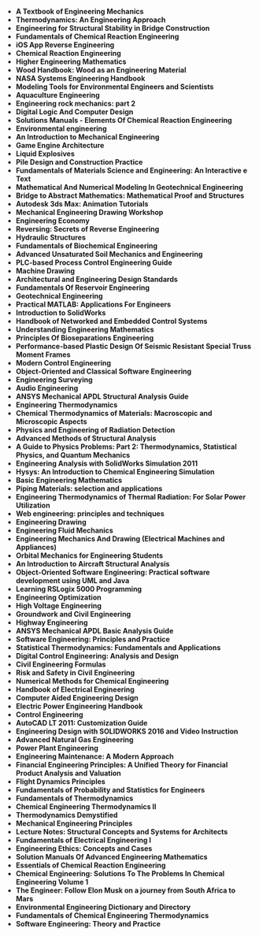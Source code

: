 <ul>

                             

 <li><b><a target="_blank" href="https://github.com/manjunath5496/Chemistry-Books/blob/master/ctr(1).pdf" style="text-decoration:none;">A Textbook of Engineering Mechanics </a></b></li>

 <li><b><a target="_blank" href="https://github.com/manjunath5496/Chemistry-Books/blob/master/ctr(2).pdf" style="text-decoration:none;">Thermodynamics: An Engineering Approach</a></b></li>

<li><b><a target="_blank" href="https://github.com/manjunath5496/Chemistry-Books/blob/master/ctr(3).pdf" style="text-decoration:none;">Engineering for Structural Stability in Bridge Construction</a></b></li>
 <li><b><a target="_blank" href="https://github.com/manjunath5496/Chemistry-Books/blob/master/ctr(4).pdf" style="text-decoration:none;">Fundamentals of Chemical Reaction Engineering</a></b></li>                              
<li><b><a target="_blank" href="https://github.com/manjunath5496/Chemistry-Books/blob/master/ctr(5).pdf" style="text-decoration:none;">iOS App Reverse Engineering</a></b></li>
<li><b><a target="_blank" href="https://github.com/manjunath5496/Chemistry-Books/blob/master/ctr(6).pdf" style="text-decoration:none;">Chemical Reaction Engineering</a></b></li>
 <li><b><a target="_blank" href="https://github.com/manjunath5496/Chemistry-Books/blob/master/ctr(7).pdf" style="text-decoration:none;">Higher Engineering Mathematics</a></b></li>

 <li><b><a target="_blank" href="https://github.com/manjunath5496/Chemistry-Books/blob/master/ctr(8).pdf" style="text-decoration:none;"> Wood Handbook: Wood as an Engineering Material </a></b></li>
                              
 <li><b><a target="_blank" href="https://github.com/manjunath5496/Chemistry-Books/blob/master/ctr(10).pdf" style="text-decoration:none;">NASA Systems Engineering Handbook </a></b></li>                              
<li><b><a target="_blank" href="https://github.com/manjunath5496/Chemistry-Books/blob/master/ctr(11).pdf" style="text-decoration:none;">Modeling Tools for Environmental Engineers and Scientists</a></b></li>
<li><b><a target="_blank" href="https://github.com/manjunath5496/Chemistry-Books/blob/master/ctr(12).pdf" style="text-decoration:none;">Aquaculture Engineering</a></b></li>
<li><b><a target="_blank" href="https://github.com/manjunath5496/Chemistry-Books/blob/master/ctr(13).pdf" style="text-decoration:none;">Engineering rock mechanics: part 2</a></b></li>
                              
<li><b><a target="_blank" href="https://github.com/manjunath5496/Chemistry-Books/blob/master/ctr(14).pdf" style="text-decoration:none;">Digital Logic And Computer Design</a></b></li>
<li><b><a target="_blank" href="https://github.com/manjunath5496/Chemistry-Books/blob/master/ctr(15).pdf" style="text-decoration:none;">Solutions Manuals - Elements Of Chemical Reaction Engineering</a></b></li>



<li><b><a target="_blank" href="https://github.com/manjunath5496/Chemistry-Books/blob/master/ctr(16).pdf" style="text-decoration:none;">Environmental engineering</a></b></li>

  <li><b><a target="_blank" href="https://github.com/manjunath5496/Chemistry-Books/blob/master/ctr(17).pdf" style="text-decoration:none;">An Introduction to Mechanical Engineering</a></b></li>   
  
<li><b><a target="_blank" href="https://github.com/manjunath5496/Chemistry-Books/blob/master/ctr(18).pdf" style="text-decoration:none;">Game Engine Architecture</a></b></li> 
<li><b><a target="_blank" href="https://github.com/manjunath5496/Chemistry-Books/blob/master/ctr(19).pdf" style="text-decoration:none;">Liquid Explosives</a></b></li> 

<li><b><a target="_blank" href="https://github.com/manjunath5496/Chemistry-Books/blob/master/ctr(20).pdf" style="text-decoration:none;">Pile Design and Construction Practice </a></b></li>

<li><b><a target="_blank" href="https://github.com/manjunath5496/Chemistry-Books/blob/master/ctr(21).pdf" style="text-decoration:none;">Fundamentals of Materials Science and Engineering: An Interactive e Text</a></b></li>
<li><b><a target="_blank" href="https://github.com/manjunath5496/Chemistry-Books/blob/master/ctr(22).pdf" style="text-decoration:none;">Mathematical And Numerical Modeling In Geotechnical Engineering</a></b></li> 
 
 

   <li><b><a target="_blank" href="https://github.com/manjunath5496/Chemistry-Books/blob/master/ctr(24).pdf" style="text-decoration:none;">Bridge to Abstract Mathematics: Mathematical Proof and Structures</a></b></li>
 
   <li><b><a target="_blank" href="https://github.com/manjunath5496/Chemistry-Books/blob/master/ctr(25).pdf" style="text-decoration:none;">Autodesk 3ds Max: Animation Tutorials</a></b></li>                              
 <li><b><a target="_blank" href="https://github.com/manjunath5496/Chemistry-Books/blob/master/ctr(26).pdf" style="text-decoration:none;">Mechanical Engineering Drawing Workshop</a></b></li>
  <li><b><a target="_blank" href="https://github.com/manjunath5496/Chemistry-Books/blob/master/ctr(27).pdf" style="text-decoration:none;">Engineering Economy</a></b></li>
   
 
   <li><b><a target="_blank" href="https://github.com/manjunath5496/Chemistry-Books/blob/master/ctr(28).pdf" style="text-decoration:none;">Reversing: Secrets of Reverse Engineering </a></b></li>
 
   <li><b><a target="_blank" href="https://github.com/manjunath5496/Chemistry-Books/blob/master/ctr(29).pdf" style="text-decoration:none;">Hydraulic Structures </a></b></li>                              

  <li><b><a target="_blank" href="https://github.com/manjunath5496/Chemistry-Books/blob/master/ctr(30).pdf" style="text-decoration:none;">Fundamentals of Biochemical Engineering</a></b></li>
 
   <li><b><a target="_blank" href="https://github.com/manjunath5496/Chemistry-Books/blob/master/ctr(31).pdf" style="text-decoration:none;">Advanced Unsaturated Soil Mechanics and Engineering</a></b></li> 
    <li><b><a target="_blank" href="https://github.com/manjunath5496/Chemistry-Books/blob/master/ctr(32).pdf" style="text-decoration:none;">PLC-based Process Control Engineering Guide</a></b></li> 

                   
  <li><b><a target="_blank" href="https://github.com/manjunath5496/Chemistry-Books/blob/master/ctr(34).pdf" style="text-decoration:none;">Machine Drawing</a></b></li> 
 
  <li><b><a target="_blank" href="https://github.com/manjunath5496/Chemistry-Books/blob/master/ctr(35).pdf" style="text-decoration:none;">Architectural and Engineering Design Standards</a></b></li> 
  
 
<li><b><a target="_blank" href="https://github.com/manjunath5496/Chemistry-Books/blob/master/ctr(37).pdf" style="text-decoration:none;">Fundamentals Of Reservoir Engineering</a></b></li>
 <li><b><a target="_blank" href="https://github.com/manjunath5496/Chemistry-Books/blob/master/ctr(38).pdf" style="text-decoration:none;">Geotechnical Engineering</a></b></li>
<li><b><a target="_blank" href="https://github.com/manjunath5496/Chemistry-Books/blob/master/ctr(39).pdf" style="text-decoration:none;">Practical MATLAB: Applications For Engineers</a></b></li>
 <li><b><a target="_blank" href="https://github.com/manjunath5496/Chemistry-Books/blob/master/ctr(40).pdf" style="text-decoration:none;">Introduction to SolidWorks</a></b></li>                              
<li><b><a target="_blank" href="https://github.com/manjunath5496/Chemistry-Books/blob/master/ctr(41).pdf" style="text-decoration:none;">Handbook of Networked and Embedded Control Systems</a></b></li>
<li><b><a target="_blank" href="https://github.com/manjunath5496/Chemistry-Books/blob/master/ctr(42).pdf" style="text-decoration:none;">Understanding Engineering Mathematics </a></b></li>
 
  <li><b><a target="_blank" href="https://github.com/manjunath5496/Chemistry-Books/blob/master/ctr(43).pdf" style="text-decoration:none;">Principles Of Bioseparations Engineering</a></b></li>
 <li><b><a target="_blank" href="https://github.com/manjunath5496/Chemistry-Books/blob/master/ctr(44).pdf" style="text-decoration:none;">Performance-based Plastic Design Of Seismic Resistant Special Truss Moment Frames </a></b></li>
   <li><b><a target="_blank" href="https://github.com/manjunath5496/Chemistry-Books/blob/master/ctr(45).pdf" style="text-decoration:none;">Modern Control Engineering</a></b></li>
                            
<li><b><a target="_blank" href="https://github.com/manjunath5496/Chemistry-Books/blob/master/ctr(46).pdf" style="text-decoration:none;">Object-Oriented and Classical Software Engineering</a></b></li>

<li><b><a target="_blank" href="https://github.com/manjunath5496/Chemistry-Books/blob/master/ctr(47).pdf" style="text-decoration:none;">Engineering Surveying</a></b></li>

<li><b><a target="_blank" href="https://github.com/manjunath5496/Chemistry-Books/blob/master/ctr(48).pdf" style="text-decoration:none;">Audio Engineering </a></b></li>
                              
<li><b><a target="_blank" href="https://github.com/manjunath5496/Chemistry-Books/blob/master/ctr(49).pdf" style="text-decoration:none;">ANSYS Mechanical APDL Structural Analysis Guide</a></b></li>
<li><b><a target="_blank" href="https://github.com/manjunath5496/Chemistry-Books/blob/master/ctr(50).pdf" style="text-decoration:none;">Engineering Thermodynamics </a></b></li>

<li><b><a target="_blank" href="https://github.com/manjunath5496/Chemistry-Books/blob/master/ctr(51).pdf" style="text-decoration:none;">Chemical Thermodynamics of Materials: Macroscopic and Microscopic Aspects </a></b></li>

<li><b><a target="_blank" href="https://github.com/manjunath5496/Chemistry-Books/blob/master/ctr(52).pdf" style="text-decoration:none;">Physics and Engineering of Radiation Detection</a></b></li>

<li><b><a target="_blank" href="https://github.com/manjunath5496/Chemistry-Books/blob/master/ctr(53).pdf" style="text-decoration:none;">Advanced Methods of Structural Analysis</a></b></li>

<li><b><a target="_blank" href="https://github.com/manjunath5496/Chemistry-Books/blob/master/ctr(54).pdf" style="text-decoration:none;">A Guide to Physics Problems: Part 2: Thermodynamics, Statistical Physics, and Quantum Mechanics </a></b></li>

<li><b><a target="_blank" href="https://github.com/manjunath5496/Chemistry-Books/blob/master/ctr(55).pdf" style="text-decoration:none;">Engineering Analysis with SolidWorks Simulation 2011  </a></b></li>

<li><b><a target="_blank" href="https://github.com/manjunath5496/Chemistry-Books/blob/master/ctr(56).pdf" style="text-decoration:none;">Hysys: An Introduction to Chemical Engineering Simulation</a></b></li>

<li><b><a target="_blank" href="https://github.com/manjunath5496/Chemistry-Books/blob/master/ctr(57).pdf" style="text-decoration:none;">Basic Engineering Mathematics  </a></b></li>

<li><b><a target="_blank" href="https://github.com/manjunath5496/Chemistry-Books/blob/master/ctr(58).pdf" style="text-decoration:none;">Piping Materials: selection and applications  </a></b></li>



 <li><b><a target="_blank" href="https://github.com/manjunath5496/Chemistry-Books/blob/master/ctr(59).pdf" style="text-decoration:none;">Engineering Thermodynamics of Thermal Radiation: For Solar Power Utilization </a></b></li>

 <li><b><a target="_blank" href="https://github.com/manjunath5496/Chemistry-Books/blob/master/ctr(60).pdf" style="text-decoration:none;">Web engineering: principles and techniques</a></b></li>

<li><b><a target="_blank" href="https://github.com/manjunath5496/Chemistry-Books/blob/master/ctr(61).pdf" style="text-decoration:none;">Engineering Drawing</a></b></li>
 <li><b><a target="_blank" href="https://github.com/manjunath5496/Chemistry-Books/blob/master/ctr(62).pdf" style="text-decoration:none;">Engineering Fluid Mechanics</a></b></li>                              
<li><b><a target="_blank" href="https://github.com/manjunath5496/Chemistry-Books/blob/master/ctr(63).pdf" style="text-decoration:none;">Engineering Mechanics And Drawing (Electrical Machines and Appliances) </a></b></li>
<li><b><a target="_blank" href="https://github.com/manjunath5496/Chemistry-Books/blob/master/ctr(64).pdf" style="text-decoration:none;">Orbital Mechanics for Engineering Students</a></b></li>
 <li><b><a target="_blank" href="https://github.com/manjunath5496/Chemistry-Books/blob/master/ctr(65).pdf" style="text-decoration:none;">An Introduction to Aircraft Structural Analysis</a></b></li>

 <li><b><a target="_blank" href="https://github.com/manjunath5496/Chemistry-Books/blob/master/ctr(66).pdf" style="text-decoration:none;"> Object-Oriented Software Engineering: Practical software development using UML and Java </a></b></li>
                              
 <li><b><a target="_blank" href="https://github.com/manjunath5496/Chemistry-Books/blob/master/ctr(67).pdf" style="text-decoration:none;">Learning RSLogix 5000 Programming </a></b></li>                              
<li><b><a target="_blank" href="https://github.com/manjunath5496/Chemistry-Books/blob/master/ctr(68).pdf" style="text-decoration:none;">Engineering Optimization</a></b></li>
<li><b><a target="_blank" href="https://github.com/manjunath5496/Chemistry-Books/blob/master/ctr(69).pdf" style="text-decoration:none;">High Voltage Engineering</a></b></li>
<li><b><a target="_blank" href="https://github.com/manjunath5496/Chemistry-Books/blob/master/ctr(70).pdf" style="text-decoration:none;">Groundwork and Civil Engineering</a></b></li>
                              
<li><b><a target="_blank" href="https://github.com/manjunath5496/Chemistry-Books/blob/master/ctr(71).pdf" style="text-decoration:none;">Highway Engineering</a></b></li>
<li><b><a target="_blank" href="https://github.com/manjunath5496/Chemistry-Books/blob/master/ctr(72).pdf" style="text-decoration:none;">ANSYS Mechanical APDL Basic Analysis Guide</a></b></li>



<li><b><a target="_blank" href="https://github.com/manjunath5496/Chemistry-Books/blob/master/ctr(73).pdf" style="text-decoration:none;">Software Engineering: Principles and Practice</a></b></li>

  <li><b><a target="_blank" href="https://github.com/manjunath5496/Chemistry-Books/blob/master/ctr(74).pdf" style="text-decoration:none;">Statistical Thermodynamics: Fundamentals and Applications</a></b></li>   
  
<li><b><a target="_blank" href="https://github.com/manjunath5496/Chemistry-Books/blob/master/ctr(75).pdf" style="text-decoration:none;">Digital Control Engineering: Analysis and Design</a></b></li> 
<li><b><a target="_blank" href="https://github.com/manjunath5496/Chemistry-Books/blob/master/ctr(77).pdf" style="text-decoration:none;">Civil Engineering Formulas</a></b></li> 

<li><b><a target="_blank" href="https://github.com/manjunath5496/Chemistry-Books/blob/master/ctr(78).pdf" style="text-decoration:none;">Risk and Safety in Civil Engineering </a></b></li>

<li><b><a target="_blank" href="https://github.com/manjunath5496/Chemistry-Books/blob/master/ctr(79).pdf" style="text-decoration:none;">Numerical Methods for Chemical Engineering</a></b></li>
<li><b><a target="_blank" href="https://github.com/manjunath5496/Chemistry-Books/blob/master/ctr(80).pdf" style="text-decoration:none;">Handbook of Electrical Engineering</a></b></li> 
 
 

   <li><b><a target="_blank" href="https://github.com/manjunath5496/Chemistry-Books/blob/master/ctr(81).pdf" style="text-decoration:none;">Computer Aided Engineering Design</a></b></li>
 
   <li><b><a target="_blank" href="https://github.com/manjunath5496/Chemistry-Books/blob/master/ctr(82).pdf" style="text-decoration:none;">Electric Power Engineering Handbook</a></b></li>                              
 <li><b><a target="_blank" href="https://github.com/manjunath5496/Chemistry-Books/blob/master/ctr(83).pdf" style="text-decoration:none;">Control Engineering</a></b></li>
  <li><b><a target="_blank" href="https://github.com/manjunath5496/Chemistry-Books/blob/master/ctr(84).pdf" style="text-decoration:none;">AutoCAD LT 2011: Customization Guide</a></b></li>
   
 
   <li><b><a target="_blank" href="https://github.com/manjunath5496/Chemistry-Books/blob/master/ctr(85).pdf" style="text-decoration:none;">Engineering Design with SOLIDWORKS 2016 and Video Instruction </a></b></li>
 
   <li><b><a target="_blank" href="https://github.com/manjunath5496/Chemistry-Books/blob/master/ctr(87).pdf" style="text-decoration:none;">Advanced Natural Gas Engineering </a></b></li>                              

  <li><b><a target="_blank" href="https://github.com/manjunath5496/Chemistry-Books/blob/master/ctr(88).pdf" style="text-decoration:none;">Power Plant Engineering</a></b></li>
 
   <li><b><a target="_blank" href="https://github.com/manjunath5496/Chemistry-Books/blob/master/ctr(90).pdf" style="text-decoration:none;">Engineering Maintenance: A Modern Approach</a></b></li> 
    <li><b><a target="_blank" href="https://github.com/manjunath5496/Chemistry-Books/blob/master/ctr(91).pdf" style="text-decoration:none;">Financial Engineering Principles: A Unified Theory for Financial Product Analysis and Valuation</a></b></li> 

                   
  <li><b><a target="_blank" href="https://github.com/manjunath5496/Chemistry-Books/blob/master/ctr(92).pdf" style="text-decoration:none;">Flight Dynamics Principles</a></b></li> 
 
  <li><b><a target="_blank" href="https://github.com/manjunath5496/Chemistry-Books/blob/master/ctr(93).pdf" style="text-decoration:none;">Fundamentals of Probability and Statistics for Engineers</a></b></li> 
  
 
<li><b><a target="_blank" href="https://github.com/manjunath5496/Chemistry-Books/blob/master/ctr(94).pdf" style="text-decoration:none;">Fundamentals of Thermodynamics</a></b></li>
 <li><b><a target="_blank" href="https://github.com/manjunath5496/Chemistry-Books/blob/master/ctr(95).pdf" style="text-decoration:none;">Chemical Engineering Thermodynamics II</a></b></li>
<li><b><a target="_blank" href="https://github.com/manjunath5496/Chemistry-Books/blob/master/ctr(96).pdf" style="text-decoration:none;">Thermodynamics Demystified</a></b></li>
 <li><b><a target="_blank" href="https://github.com/manjunath5496/Chemistry-Books/blob/master/ctr(97).pdf" style="text-decoration:none;">Mechanical Engineering Principles</a></b></li>                              
<li><b><a target="_blank" href="https://github.com/manjunath5496/Chemistry-Books/blob/master/ctr(98).pdf" style="text-decoration:none;">Lecture Notes: Structural Concepts and Systems for Architects</a></b></li>
<li><b><a target="_blank" href="https://github.com/manjunath5496/Chemistry-Books/blob/master/ctr(99).pdf" style="text-decoration:none;">Fundamentals of Electrical Engineering I </a></b></li>
 
  <li><b><a target="_blank" href="https://github.com/manjunath5496/Chemistry-Books/blob/master/ctr(100).pdf" style="text-decoration:none;">Engineering Ethics: Concepts and Cases</a></b></li>
 <li><b><a target="_blank" href="https://github.com/manjunath5496/Chemistry-Books/blob/master/ctr(101).pdf" style="text-decoration:none;">Solution Manuals Of Advanced Engineering Mathematics </a></b></li>
   <li><b><a target="_blank" href="https://github.com/manjunath5496/Chemistry-Books/blob/master/ctr(103).pdf" style="text-decoration:none;">Essentials of Chemical Reaction Engineering</a></b></li>
                            
<li><b><a target="_blank" href="https://github.com/manjunath5496/Chemistry-Books/blob/master/ctr(104).pdf" style="text-decoration:none;">Chemical Engineering: Solutions To The Problems In Chemical Engineering Volume 1</a></b></li>

<li><b><a target="_blank" href="https://github.com/manjunath5496/Chemistry-Books/blob/master/ctr(105).pdf" style="text-decoration:none;">The Engineer: Follow Elon Musk on a journey from South Africa to Mars</a></b></li>

<li><b><a target="_blank" href="https://github.com/manjunath5496/Chemistry-Books/blob/master/ctr(106).pdf" style="text-decoration:none;">Environmental Engineering Dictionary and Directory </a></b></li>
                              
<li><b><a target="_blank" href="https://github.com/manjunath5496/Chemistry-Books/blob/master/ctr(107).pdf" style="text-decoration:none;">Fundamentals of Chemical Engineering Thermodynamics</a></b></li>
<li><b><a target="_blank" href="https://github.com/manjunath5496/Chemistry-Books/blob/master/ctr(108).pdf" style="text-decoration:none;">Software Engineering: Theory and Practice </a></b></li>



</ul>
